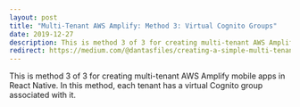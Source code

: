 ```yaml
---
layout: post
title: "Multi-Tenant AWS Amplify: Method 3: Virtual Cognito Groups"
date: 2019-12-27
description: This is method 3 of 3 for creating multi-tenant AWS Amplify mobile apps in React Native. In this method, each tenant has a virtual Cognito group associated with it.
redirect: https://medium.com/@dantasfiles/creating-a-simple-multi-tenant-aws-amplify-mobile-app-e26119ab8246
---
```


This is method 3 of 3 for creating multi-tenant AWS Amplify mobile apps in React Native. In this method, each tenant has a virtual Cognito group associated with it.

